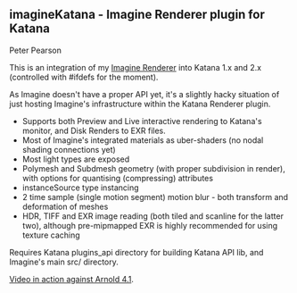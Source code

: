 ## imagineKatana - Imagine Renderer plugin for Katana
Peter Pearson

This is an integration of my [Imagine Renderer][blog] into Katana 1.x and 2.x (controlled with #ifdefs for the moment).

As Imagine doesn't have a proper API yet, it's a slightly hacky situation of just hosting Imagine's infrastructure within the Katana Renderer plugin.

* Supports both Preview and Live interactive rendering to Katana's monitor, and Disk Renders to EXR files.
* Most of Imagine's integrated materials as uber-shaders (no nodal shading connections yet)
* Most light types are exposed
* Polymesh and Subdmesh geometry (with proper subdivision in render), with options for quantising (compressing) attributes
* instanceSource type instancing
* 2 time sample (single motion segment) motion blur - both transform and deformation of meshes
* HDR, TIFF and EXR image reading (both tiled and scanline for the latter two), although pre-mipmapped EXR is highly recommended for using texture caching


Requires Katana plugins_api directory for building Katana API lib, and Imagine's main src/ directory.

[Video in action against Arnold 4.1][video].


[video]: https://vimeo.com/110120338/
[blog]: http://imagine-rt.blogspot.co.uk/
